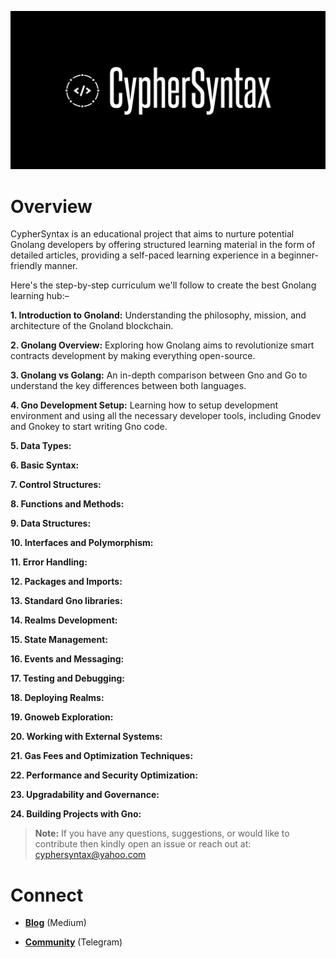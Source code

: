 ![Alt Image](https://github.com/Danish-Mahboob/CypherSyntax/blob/59c7984cfa85a5f215d67bdd50527b515f7880ed/Banner.jpg)

# Overview

CypherSyntax is an educational project that aims to nurture potential Gnolang developers by offering structured learning material in the form of detailed articles, providing a self-paced learning experience in a beginner-friendly manner.

Here's the step-by-step curriculum we'll follow to create the best Gnolang learning hub:–

__1. Introduction to Gnoland:__ Understanding the philosophy, mission, and architecture of the Gnoland blockchain.

__2. Gnolang Overview:__ Exploring how Gnolang aims to revolutionize smart contracts development by making everything open-source.

__3. Gnolang vs Golang:__ An in-depth comparison between Gno and Go to understand the key differences between both languages.

__4. Gno Development Setup:__ Learning how to setup development environment and using all the necessary developer tools, including Gnodev and Gnokey to start writing Gno code.

__5. Data Types:__

__6. Basic Syntax:__

__7. Control Structures:__

__8. Functions and Methods:__

__9. Data Structures:__

__10. Interfaces and Polymorphism:__

__11. Error Handling:__

__12. Packages and Imports:__

__13. Standard Gno libraries:__

__14. Realms Development:__

__15. State Management:__

__16. Events and Messaging:__

__17. Testing and Debugging:__

__18. Deploying Realms:__

__19. Gnoweb Exploration:__

__20. Working with External Systems:__

__21. Gas Fees and Optimization Techniques:__

__22. Performance and Security Optimization:__

__23. Upgradability and Governance:__

__24. Building Projects with Gno:__

>__Note:__ If you have any questions, suggestions, or would like to contribute then kindly open an issue or reach out at: cyphersyntax@yahoo.com

# Connect
+ __[Blog](https://medium.com/@cyphersyntax)__ (Medium)

+ __[Community](https://t.me/cyphersyntax)__ (Telegram)


